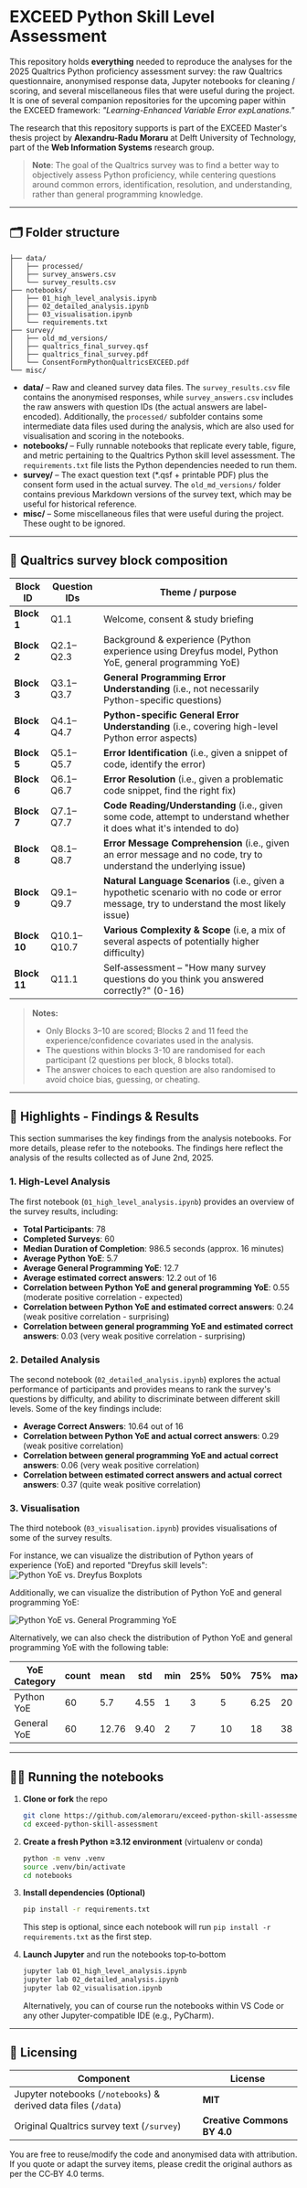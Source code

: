 # EXCEED Python Skill Level Assessment

This repository holds **everything** needed to reproduce the analyses for the 2025 Qualtrics Python proficiency
assessment survey: the raw Qualtrics questionnaire, anonymised response data, Jupyter notebooks for cleaning / scoring,
and several miscellaneous files that were useful during the project.
It is one of several companion repositories for the upcoming paper within the EXCEED framework:
*"Learning-Enhanced Variable Error expLanations."*

The research that this repository supports is part of the EXCEED Master's thesis project by **Alexandru-Radu Moraru**
at Delft University of Technology, part of the **Web Information Systems** research group.

> **Note**: The goal of the Qualtrics survey was to find a better way to objectively assess Python proficiency, while
> centering questions around common errors, identification, resolution, and understanding, rather than general
> programming knowledge.

---

## 🗂️ Folder structure

```
├── data/
│   ├── processed/
│   ├── survey_answers.csv
│   └── survey_results.csv
├── notebooks/
│   ├── 01_high_level_analysis.ipynb
│   ├── 02_detailed_analysis.ipynb
│   ├── 03_visualisation.ipynb
│   └── requirements.txt
├── survey/
│   ├── old_md_versions/
│   ├── qualtrics_final_survey.qsf
│   ├── qualtrics_final_survey.pdf
│   └── ConsentFormPythonQualtricsEXCEED.pdf
└── misc/
```

* **data/** – Raw and cleaned survey data files. The `survey_results.csv` file contains the anonymised responses,
  while `survey_answers.csv` includes the raw answers with question IDs (the actual answers are label-encoded).
  Additionally, the `processed/` subfolder contains some intermediate data files used during the analysis, which are
  also used for visualisation and scoring in the notebooks.
* **notebooks/** – Fully runnable notebooks that replicate every table, figure, and metric pertaining to the Qualtrics
  Python skill level assessment. The `requirements.txt` file lists the Python dependencies needed to run them.
* **survey/** – The exact question text (\*.qsf + printable PDF) plus the consent form used in the actual survey.
  The `old_md_versions/` folder contains previous Markdown versions of the survey text, which may be useful for
  historical reference.
* **misc/** – Some miscellaneous files that were useful during the project. These ought to be ignored.

---

## 🤨 Qualtrics survey block composition

| Block ID     | Question IDs | Theme / purpose                                                                                                                           |
|--------------|--------------|-------------------------------------------------------------------------------------------------------------------------------------------|
| **Block 1**  | Q1.1         | Welcome, consent & study briefing                                                                                                         |
| **Block 2**  | Q2.1–Q2.3    | Background & experience (Python experience using Dreyfus model, Python YoE, general programming YoE)                                      |
| **Block 3**  | Q3.1–Q3.7    | **General Programming Error Understanding** (i.e., not necessarily Python-specific questions)                                             |
| **Block 4**  | Q4.1–Q4.7    | **Python-specific General Error Understanding** (i.e., covering high-level Python error aspects)                                          |
| **Block 5**  | Q5.1–Q5.7    | **Error Identification** (i.e., given a snippet of code, identify the error)                                                              |
| **Block 6**  | Q6.1–Q6.7    | **Error Resolution** (i.e., given a problematic code snippet, find the right fix)                                                         |
| **Block 7**  | Q7.1–Q7.7    | **Code Reading/Understanding** (i.e., given some code, attempt to understand whether it does what it's intended to do)                    |
| **Block 8**  | Q8.1–Q8.7    | **Error Message Comprehension** (i.e., given an error message and no code, try to understand the underlying issue)                        |
| **Block 9**  | Q9.1–Q9.7    | **Natural Language Scenarios** (i.e., given a hypothetic scenario with no code or error message, try to understand the most likely issue) |
| **Block 10** | Q10.1–Q10.7  | **Various Complexity & Scope** (i.e, a mix of several aspects of potentially higher difficulty)                                           |
| **Block 11** | Q11.1        | Self‑assessment – "How many survey questions do you think you answered correctly?" (0-16)                                                 |

> **Notes:**
> * Only Blocks 3–10 are scored; Blocks 2 and 11 feed the experience/confidence covariates used in the analysis.
> * The questions within blocks 3-10 are randomised for each participant (2 questions per block, 8 blocks total).
> * The answer choices to each question are also randomised to avoid choice bias, guessing, or cheating.

---

## 🔎 Highlights - Findings & Results

This section summarises the key findings from the analysis notebooks. For more details, please refer to the notebooks.
The findings here reflect the analysis of the results collected as of June 2nd, 2025.

### 1. High-Level Analysis

The first notebook (`01_high_level_analysis.ipynb`) provides an overview of the survey results, including:

- **Total Participants**: 78
- **Completed Surveys**: 60
- **Median Duration of Completion**: 986.5 seconds (approx. 16 minutes)
- **Average Python YoE**: 5.7
- **Average General Programming YoE**: 12.7
- **Average estimated correct answers**: 12.2 out of 16
- **Correlation between Python YoE and general programming YoE**: 0.55 (moderate positive correlation - expected)
- **Correlation between Python YoE and estimated correct answers**: 0.24 (weak positive correlation - surprising)
- **Correlation between general programming YoE and estimated correct answers**: 0.03 (very weak positive correlation -
  surprising)

### 2. Detailed Analysis

The second notebook (`02_detailed_analysis.ipynb`) explores the actual performance of participants and provides
means to rank the survey's questions by difficulty, and ability to discriminate between different skill levels.
Some of the key findings include:

- **Average Correct Answers**: 10.64 out of 16
- **Correlation between Python YoE and actual correct answers**: 0.29 (weak positive correlation)
- **Correlation between general programming YoE and actual correct answers**: 0.06 (very weak positive correlation)
- **Correlation between estimated correct answers and actual correct answers**: 0.37 (quite weak positive correlation)

### 3. Visualisation

The third notebook (`03_visualisation.ipynb`) provides visualisations of some of the survey results.

For instance, we can visualize the distribution of Python years of experience (YoE) and reported "Dreyfus skill levels":
![Python YoE vs. Dreyfus Boxplots](data/images/python-yoe-dreyfus-boxplots.png)

Additionally, we can visualize the distribution of Python YoE and general programming YoE:

![Python YoE vs. General Programming YoE](data/images/python-general-yoe-boxplot.png)

Alternatively, we can also check the distribution of Python YoE and general programming YoE with the following table:

| YoE Category | count | mean  | std  | min | 25% | 50% | 75%  | max |
|--------------|-------|-------|------|-----|-----|-----|------|-----|
| Python YoE   | 60	   | 5.7   | 4.55 | 1   | 3   | 5   | 6.25 | 20  |
| General YoE  | 60	   | 12.76 | 9.40 | 2   | 7   | 10  | 18   | 38  |

---

## 🏃🏻 Running the notebooks

1. **Clone or fork** the repo

   ```bash
   git clone https://github.com/alemoraru/exceed-python-skill-assessment.git
   cd exceed-python-skill-assessment
   ```
2. **Create a fresh Python ≥3.12 environment** (virtualenv or conda)

   ```bash
   python -m venv .venv
   source .venv/bin/activate
   cd notebooks
   ```
3. **Install dependencies (Optional)**

   ```bash
   pip install -r requirements.txt
   ```

   This step is optional, since each notebook will run `pip install -r requirements.txt` as the first step.

4. **Launch Jupyter** and run the notebooks top‑to‑bottom

   ```bash
   jupyter lab 01_high_level_analysis.ipynb
   jupyter lab 02_detailed_analysis.ipynb
   jupyter lab 02_visualisation.ipynb
   ```
   Alternatively, you can of course run the notebooks within VS Code or any other Jupyter-compatible IDE
   (e.g., PyCharm).

---

## 🪪 Licensing

| Component                                                       | License                     |
|-----------------------------------------------------------------|-----------------------------|
| Jupyter notebooks (`/notebooks`) & derived data files (`/data`) | **MIT**                     |
| Original Qualtrics survey text (`/survey`)                      | **Creative Commons BY 4.0** |

You are free to reuse/modify the code and anonymised data with attribution. If you quote or adapt the survey items,
please credit the original authors as per the CC‑BY 4.0 terms.

